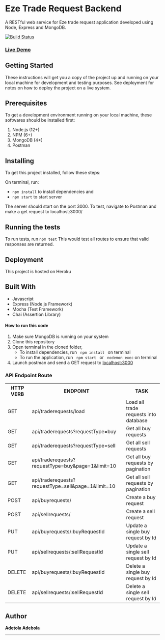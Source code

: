 # Eze Trade Request Backend

A RESTful web service for Eze trade request application developed using Node, Express and MongoDB.

[![Build Status](https://travis-ci.org/deytola/eze.svg?branch=master)](https://travis-ci.org/deytola/eze)

### [Live Demo](http://ezetrade.herokuapp.com/)

## Getting Started

These instructions will get you a copy of the project up and running on your local machine for development and testing purposes. See deployment for notes on how to deploy the project on a live system.


## Prerequisites
To get a development environment running on your local machine, these softwares should be installed first:
1. Node.js (12+)
2. NPM (6+)
3. MongoDB (4+)
4. Postman


## Installing
To get this project installed, follow these steps:

On terminal, run:

- ```npm install``` to install dependencies and 
- ```npm start``` to start server

The server should start on the port 3000.
To test, navigate to Postman and make a get request to localhost:3000/

## Running the tests
To run tests, run ```npm test``` This would test all routes to ensure that valid responses are returned.

## Deployment
This project is hosted on Heroku

## Built With
- Javascript
- Express (Node.js Framework)
- Mocha (Test Framework)
- Chai (Assertion Library)

####  How to run this code
1. Make sure MongoDB is running on your system
2. Clone this repository
3. Open terminal in the cloned folder,
   - To install dependencies, run ```  npm install  ``` on terminal
   - To run the application, run ```  npm start  ``` or ``` nodemon exec``` on terminal
4. Launch postman and send a GET request to [localhost:3000](http://localhost:3000/)


### API Endpoint Route 
<table>
<tr><th>HTTP VERB</th><th>ENDPOINT</th><th>TASK</th></tr>

<tr><td>GET</td> <td>api/traderequests/load</td> <td> Load all trade requests into database </td></tr>

<tr><td>GET</td> <td>api/traderequests?requestType=buy</td> <td> Get all buy requests </td></tr>

<tr><td>GET</td> <td>api/traderequests?requestType=sell</td> <td> Get all sell requests</td></tr>

<tr><td>GET</td> <td>api/traderequests?requestType=buy&page=1&limit=10</td> <td> Get all buy requests by pagination </td></tr>

<tr><td>GET</td> <td>api/traderequests?requestType=sell&page=1&limit=10</td> <td> Get all sell requests by pagination </td></tr>

<tr><td>POST</td> <td>api/buyrequests/</td> <td> Create a buy request </td></tr>

<tr><td>POST</td> <td>api/sellrequests/</td> <td> Create a sell request </td></tr>

<tr><td>PUT</td> <td>api/buyrequests/:buyRequestId</td> <td> Update a single buy request by Id</td></tr> 

<tr><td>PUT</td> <td>api/sellrequests/:sellRequestId</td> <td> Update a single sell request by Id</td></tr> 

<tr><td>DELETE</td> <td>api/buyrequests/:buyRequestId</td> <td> Delete a single buy request by Id</td></tr> 

<tr><td>DELETE</td> <td>api/sellrequests/:sellRequestId</td> <td> Delete a single sell request by Id</td></tr> 
</table>

## Author
**Adetola Adebola** 

----
